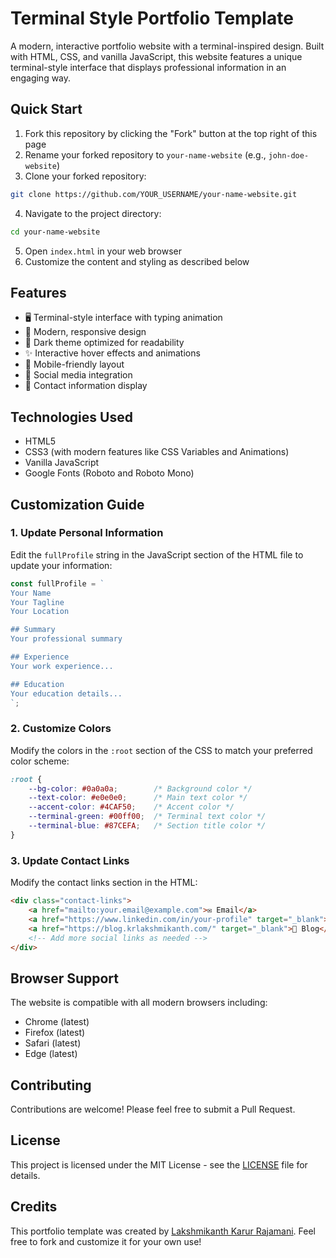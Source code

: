 # Terminal Style Portfolio Template

A modern, interactive portfolio website with a terminal-inspired design. Built with HTML, CSS, and vanilla JavaScript, this website features a unique terminal-style interface that displays professional information in an engaging way.

## Quick Start

1. Fork this repository by clicking the "Fork" button at the top right of this page
2. Rename your forked repository to `your-name-website` (e.g., `john-doe-website`)
3. Clone your forked repository:
```bash
git clone https://github.com/YOUR_USERNAME/your-name-website.git
```
4. Navigate to the project directory:
```bash
cd your-name-website
```
5. Open `index.html` in your web browser
6. Customize the content and styling as described below

## Features

- 🖥️ Terminal-style interface with typing animation
- 🎨 Modern, responsive design
- 🌙 Dark theme optimized for readability
- ✨ Interactive hover effects and animations
- 📱 Mobile-friendly layout
- 🔗 Social media integration
- 📧 Contact information display

## Technologies Used

- HTML5
- CSS3 (with modern features like CSS Variables and Animations)
- Vanilla JavaScript
- Google Fonts (Roboto and Roboto Mono)

## Customization Guide

### 1. Update Personal Information
Edit the `fullProfile` string in the JavaScript section of the HTML file to update your information:

```javascript
const fullProfile = `
Your Name
Your Tagline
Your Location

## Summary
Your professional summary

## Experience
Your work experience...

## Education
Your education details...
`;
```

### 2. Customize Colors
Modify the colors in the `:root` section of the CSS to match your preferred color scheme:

```css
:root {
    --bg-color: #0a0a0a;        /* Background color */
    --text-color: #e0e0e0;      /* Main text color */
    --accent-color: #4CAF50;    /* Accent color */
    --terminal-green: #00ff00;  /* Terminal text color */
    --terminal-blue: #87CEFA;   /* Section title color */
}
```

### 3. Update Contact Links
Modify the contact links section in the HTML:

```html
<div class="contact-links">
    <a href="mailto:your.email@example.com">✉ Email</a>
    <a href="https://www.linkedin.com/in/your-profile" target="_blank">🔗 LinkedIn</a>
    <a href="https://blog.krlakshmikanth.com/" target="_blank">📝 Blog</a>
    <!-- Add more social links as needed -->
</div>
```

## Browser Support

The website is compatible with all modern browsers including:
- Chrome (latest)
- Firefox (latest)
- Safari (latest)
- Edge (latest)

## Contributing

Contributions are welcome! Please feel free to submit a Pull Request.

## License

This project is licensed under the MIT License - see the [LICENSE](LICENSE) file for details.

## Credits

This portfolio template was created by [Lakshmikanth Karur Rajamani](https://github.com/krlakshmikanth). Feel free to fork and customize it for your own use! 